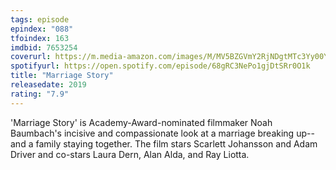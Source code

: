 ```yaml
---
tags: episode
epindex: "088"
tfoindex: 163
imdbid: 7653254
coverurl: https://m.media-amazon.com/images/M/MV5BZGVmY2RjNDgtMTc3Yy00YmY0LTgwODItYzBjNWJhNTRlYjdkXkEyXkFqcGdeQXVyMjM4NTM5NDY@._V1_SY300_CR0,0,202,300_.jpg
spotifyurl: https://open.spotify.com/episode/68gRC3NePo1gjDtSRr0O1k
title: "Marriage Story"
releasedate: 2019
rating: "7.9"
---
```


'Marriage Story' is Academy-Award-nominated filmmaker Noah Baumbach's incisive and compassionate look at a marriage breaking up--and a family staying together. The film stars Scarlett Johansson and Adam Driver and co-stars Laura Dern, Alan Alda, and Ray Liotta.